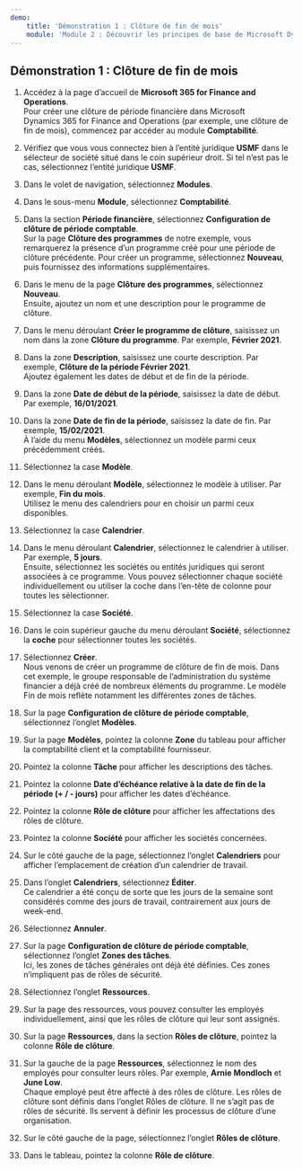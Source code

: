 ```yaml
---
demo:
    title: 'Démonstration 1 : Clôture de fin de mois'
    module: 'Module 2 : Découvrir les principes de base de Microsoft Dynamics 365 Finance'
---
```


## Démonstration 1 : Clôture de fin de mois

1. Accédez à la page d’accueil de **Microsoft 365 for Finance and Operations**.  
    Pour créer une clôture de période financière dans Microsoft Dynamics 365 for Finance and Operations (par exemple, une clôture de fin de mois), commencez par accéder au module **Comptabilité**.

1. Vérifiez que vous vous connectez bien à l’entité juridique **USMF** dans le sélecteur de société situé dans le coin supérieur droit. Si tel n’est pas le cas, sélectionnez l’entité juridique **USMF**.

1. Dans le volet de navigation, sélectionnez **Modules**.

1. Dans le sous-menu **Module**, sélectionnez **Comptabilité**.

1. Dans la section **Période financière**, sélectionnez **Configuration de clôture de période comptable**.  
    Sur la page **Clôture des programmes** de notre exemple, vous remarquerez la présence d’un programme créé pour une période de clôture précédente. Pour créer un programme, sélectionnez **Nouveau**, puis fournissez des informations supplémentaires.

1. Dans le menu de la page **Clôture des programmes**, sélectionnez **Nouveau**.  
    Ensuite, ajoutez un nom et une description pour le programme de clôture.

1. Dans le menu déroulant **Créer le programme de clôture**, saisissez un nom dans la zone **Clôture du programme**. Par exemple, **Février 2021**.

1. Dans la zone **Description**, saisissez une courte description. Par exemple, **Clôture de la période Février 2021**.  
    Ajoutez également les dates de début et de fin de la période.

1. Dans la zone **Date de début de la période**, saisissez la date de début. Par exemple, **16/01/2021**.

1. Dans la zone **Date de fin de la période**, saisissez la date de fin. Par exemple, **15/02/2021**.  
    À l’aide du menu **Modèles**, sélectionnez un modèle parmi ceux précédemment créés.

1. Sélectionnez la case **Modèle**.

1. Dans le menu déroulant **Modèle**, sélectionnez le modèle à utiliser. Par exemple, **Fin du mois**.  
    Utilisez le menu des calendriers pour en choisir un parmi ceux disponibles.

1. Sélectionnez la case **Calendrier**.

1. Dans le menu déroulant **Calendrier**, sélectionnez le calendrier à utiliser. Par exemple, **5 jours**.  
Ensuite, sélectionnez les sociétés ou entités juridiques qui seront associées à ce programme. Vous pouvez sélectionner chaque société individuellement ou utiliser la coche dans l’en-tête de colonne pour toutes les sélectionner.

1. Sélectionnez la case **Société**.

1. Dans le coin supérieur gauche du menu déroulant **Société**, sélectionnez la **coche** pour sélectionner toutes les sociétés.

1. Sélectionnez **Créer**.  
    Nous venons de créer un programme de clôture de fin de mois. Dans cet exemple, le groupe responsable de l’administration du système financier a déjà créé de nombreux éléments du programme. Le modèle Fin de mois reflète notamment les différentes zones de tâches.

1. Sur la page **Configuration de clôture de période comptable**, sélectionnez l’onglet **Modèles**.

1. Sur la page **Modèles**, pointez la colonne **Zone** du tableau pour afficher la comptabilité client et la comptabilité fournisseur.

1. Pointez la colonne **Tâche** pour afficher les descriptions des tâches.

1. Pointez la colonne **Date d’échéance relative à la date de fin de la période (+ / - jours)** pour afficher les dates d’échéance.

1. Pointez la colonne **Rôle de clôture** pour afficher les affectations des rôles de clôture.

1. Pointez la colonne **Société** pour afficher les sociétés concernées.

1. Sur le côté gauche de la page, sélectionnez l’onglet **Calendriers** pour afficher l’emplacement de création d’un calendrier de travail.

1. Dans l’onglet **Calendriers**, sélectionnez **Éditer**.  
    Ce calendrier a été conçu de sorte que les jours de la semaine sont considérés comme des jours de travail, contrairement aux jours de week-end.

1. Sélectionnez **Annuler**.

1. Sur la page **Configuration de clôture de période comptable**, sélectionnez l’onglet **Zones des tâches**.  
    Ici, les zones de tâches générales ont déjà été définies. Ces zones n’impliquent pas de rôles de sécurité.

1. Sélectionnez l’onglet **Ressources**.

1. Sur la page des ressources, vous pouvez consulter les employés individuellement, ainsi que les rôles de clôture qui leur sont assignés.

1. Sur la page **Ressources**, dans la section **Rôles de clôture**, pointez la colonne **Rôle de clôture**.

1. Sur la gauche de la page **Ressources**, sélectionnez le nom des employés pour consulter leurs rôles. Par exemple, **Arnie Mondloch** et **June Low**.  
    Chaque employé peut être affecté à des rôles de clôture. Les rôles de clôture sont définis dans l’onglet Rôles de clôture. Il ne s’agit pas de rôles de sécurité. Ils servent à définir les processus de clôture d’une organisation.

1. Sur le côté gauche de la page, sélectionnez l’onglet **Rôles de clôture**.

1. Dans le tableau, pointez la colonne **Rôle de clôture**.
